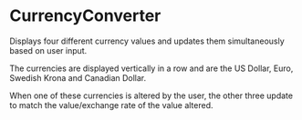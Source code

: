 # CurrencyConverter
Displays four different currency values and updates them simultaneously based on user input.

The currencies are displayed vertically in a row and are the US Dollar, Euro, Swedish Krona and Canadian Dollar.

When one of these currencies is altered by the user, the other three update to match the value/exchange rate of the value altered.
